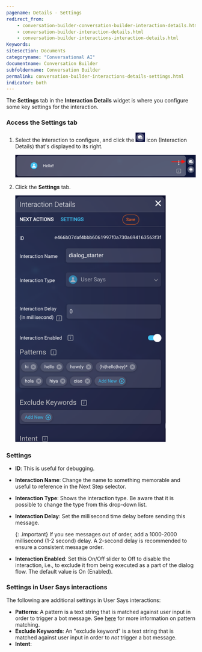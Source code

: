 ```yaml
---
pagename: Details - Settings
redirect_from:
    - conversation-builder-conversation-builder-interaction-details.html
    - conversation-builder-interaction-details.html
    - conversation-builder-interactions-interaction-details.html
Keywords:
sitesection: Documents
categoryname: "Conversational AI"
documentname: Conversation Builder
subfoldername: Conversation Builder
permalink: conversation-builder-interactions-details-settings.html
indicator: both
---
```


The **Settings** tab in the **Interaction Details** widget is where you configure some key settings for the interaction.

### Access the Settings tab

1. Select the interaction to configure, and click the <img style="width:25px" src="img/ConvoBuilder/icon_interactionDetails.png"> icon (Interaction Details) that's displayed to its right.

    <img style="width:600px" class="fancyimage" src="img/ConvoBuilder/interactions_DetailsSettings1.png">
2. Click the **Settings** tab.

    <img style="width:400px" class="fancyimage" src="img/ConvoBuilder/interactions_DetailsSettings2.png">

### Settings

* **ID**: This is useful for debugging.
* **Interaction Name**: Change the name to something memorable and useful to reference in the Next Step selector.
* **Interaction Type**: Shows the interaction type. Be aware that it is possible to change the type from this drop-down list.
* **Interaction Delay**: Set the millisecond time delay before sending this message.

    {: .important}
    If you see messages out of order, add a 1000-2000 millisecond (1-2 second) delay. A 2-second delay is recommended to ensure a consistent message order.

* **Interaction Enabled**: Set this On/Off slider to Off to disable the interaction, i.e., to exclude it from being executed as a part of the dialog flow. The default value is On (Enabled).

### Settings in User Says interactions

The following are additional settings in User Says interactions:

* **Patterns**: A pattern is a text string that is matched against user input in order to trigger a bot message. See [here](conversation-builder-interactions-interaction-basics.html#specify-patterns-in-interactions) for more information on pattern matching.
* **Exclude Keywords**: An "exclude keyword" is a text string that is matched against user input in order to *not* trigger a bot message.
* **Intent**: 